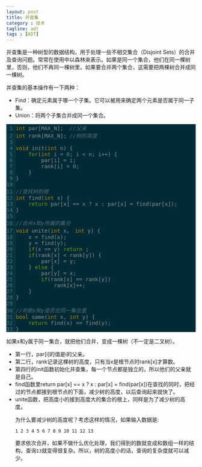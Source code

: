 ```yaml
---
layout: post
title: 并查集
category : 技术
tagline: adt
tags : [ADT]
---
```

 
并查集是一种树型的数据结构，用于处理一些不相交集合（Disjoint Sets）的合并及查询问题。常常在使用中以森林来表示。如果是同一个集合，他们在同一棵树里，否则，他们不再同一棵树里。如果要合并两个集合，这需要把两棵树合并成同一棵树。

并查集的基本操作有一下两种：

<ul>
<li>Find：确定元素属于哪一个子集。它可以被用来确定两个元素是否属于同一子集。</li>
<li>Union：将两个子集合并成同一个集合。</li>
</ul>

<style type="text/css">
.Constant { color: #2aa198; }
.Statement { color: #719e07; }
.LineNr { color: #586e75; background-color: #073642; padding-bottom: 1px; }
.Comment { color: #586e75; font-style: italic; }
.Type { color: #b58900; }
</style>
<script type='text/javascript'>
<!--
function JumpToLine()
{
  var lineNum;
  lineNum = window.location.hash;
  lineNum = lineNum.substr(1); /* strip off '#' */

  if (lineNum.indexOf('L') == -1) {
    lineNum = 'L'+lineNum;
  }
  lineElem = document.getElementById(lineNum);
  /* Always jump to new location even if the line was hidden inside a fold, or
   * we corrected the raw number to a line ID.
   */
  if (lineElem) {
    lineElem.scrollIntoView(true);
  }
  return true;
}
if ('onhashchange' in window) {
  window.onhashchange = JumpToLine;
}
-->
</script>
<pre style="font-family: monospace; color: #839496; background-color: #002b36;">
<span id="L1" class="LineNr"> 1 </span><span class="Type">int</span> par[MAX_N];  <span class="Comment">//父亲</span>
<span id="L2" class="LineNr"> 2 </span><span class="Type">int</span> rank[MAX_N]; <span class="Comment">//树的高度</span>
<span id="L3" class="LineNr"> 3 </span>
<span id="L4" class="LineNr"> 4 </span><span class="Type">void</span> init(<span class="Type">int</span> n) {
<span id="L5" class="LineNr"> 5 </span>    <span class="Statement">for</span>(<span class="Type">int</span> i = <span class="Constant">0</span>; i &lt; n; i++) {
<span id="L6" class="LineNr"> 6 </span>        par[i] = i;
<span id="L7" class="LineNr"> 7 </span>        rank[i] = <span class="Constant">0</span>;
<span id="L8" class="LineNr"> 8 </span>    }
<span id="L9" class="LineNr"> 9 </span>}
<span id="L10" class="LineNr">10 </span>
<span id="L11" class="LineNr">11 </span><span class="Comment">//查找树的根</span>
<span id="L12" class="LineNr">12 </span><span class="Type">int</span> find(<span class="Type">int</span> x) {
<span id="L13" class="LineNr">13 </span>    <span class="Statement">return</span> par[x] == x ? x : par[x] = find(par[x]);
<span id="L14" class="LineNr">14 </span>}
<span id="L15" class="LineNr">15 </span>
<span id="L16" class="LineNr">16 </span><span class="Comment">//合并x和y所属的集合</span>
<span id="L17" class="LineNr">17 </span><span class="Type">void</span> unite(<span class="Type">int</span> x， <span class="Type">int</span> y) {
<span id="L18" class="LineNr">18 </span>    x = find(x);
<span id="L19" class="LineNr">19 </span>    y = find(y);
<span id="L20" class="LineNr">20 </span>    <span class="Statement">if</span>(x == y) <span class="Statement">return</span> ;
<span id="L21" class="LineNr">21 </span>    <span class="Statement">if</span>(rank[x] &lt; rank[y]) {
<span id="L22" class="LineNr">22 </span>        par[x] = y;
<span id="L23" class="LineNr">23 </span>    } <span class="Statement">else</span> {
<span id="L24" class="LineNr">24 </span>        par[y] = x;
<span id="L25" class="LineNr">25 </span>        <span class="Statement">if</span>(rank[x] == rank[y])
<span id="L26" class="LineNr">26 </span>            rank[x]++;
<span id="L27" class="LineNr">27 </span>    }
<span id="L28" class="LineNr">28 </span>}
<span id="L29" class="LineNr">29 </span>
<span id="L30" class="LineNr">30 </span><span class="Comment">//判断x和y是否在同一集合里</span>
<span id="L31" class="LineNr">31 </span><span class="Type">bool</span> same(<span class="Type">int</span> x, <span class="Type">int</span> y) {
<span id="L32" class="LineNr">32 </span>    <span class="Statement">return</span> find(x) == find(y);
<span id="L33" class="LineNr">33 </span>}
</pre>

如果x和y属于同一集合，就把他们合并，变成一棵树（不一定是二叉树）。
<ul>
<li>第一行，par[i]的值是i的父亲。</li>
<li>
第二行，rank记录这棵树的高度，只有当x是根节点时rank[x]才算数。</li>
<li>
第四行的init函数初始化并查集，每一个节点都是独立的，所以他们的父亲就是自己。</li>
<li>
find函数里return par[x] == x ? x : par[x] = find(par[x])在查找的同时，把经过的节点都接到根节点的下面，减少树的高度，以后查询起来就快了。</li>
<li>
unite函数，把高度小的接到高度大的集合的根上，同样是为了减少树的高度。</li>

为什么要减少树的高度呢？考虑这样的情况，如果输入数据是:

	1 2 3 4 5 6 7 8 9 10 11 12 13

要求依次合并，如果不做什么优化处理，我们得到的数就变成和数组一样的结构，查询`13`就变得很复杂。所以，树的高度小的话，查询的复杂度就可以减少。
